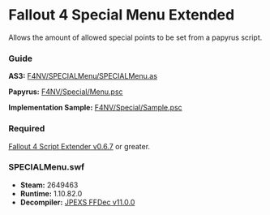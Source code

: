 # Fallout 4 Special Menu Extended
Allows the amount of allowed special points to be set from a papyrus script.

### Guide
**AS3:** [F4NV/SPECIALMenu/SPECIALMenu.as](https://github.com/Scrivener07/FO4_SpecialMenuEx/blob/master/Data/Interface/Source/F4NV/SPECIALMenu/SPECIALMenu.as)

**Papyrus:** [F4NV/Special/Menu.psc](https://github.com/Scrivener07/FO4_SpecialMenuEx/blob/master/Data/Scripts/Source/F4NV/F4NV/Special/Menu.psc)

**Implementation Sample:** [F4NV/Special/Sample.psc](https://github.com/Scrivener07/FO4_SpecialMenuEx/blob/master/Data/Scripts/Source/F4NV/F4NV/Special/Sample.psc)

### Required
[Fallout 4 Script Extender v0.6.7](http://f4se.silverlock.org/) or greater.

### SPECIALMenu.swf
- **Steam:** 2649463
- **Runtime:** 1.10.82.0
- **Decompiler:** [JPEXS FFDec v11.0.0](https://github.com/jindrapetrik/jpexs-decompiler/releases/tag/version11.0.0)
